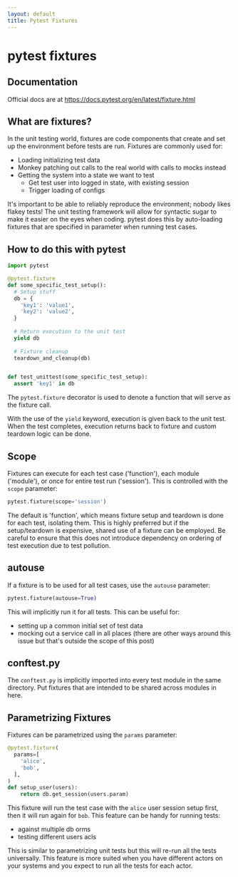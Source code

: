 ```yaml
---
layout: default
title: Pytest Fixtures
---
```

# pytest fixtures
## Documentation
Official docs are at https://docs.pytest.org/en/latest/fixture.html

## What are fixtures?
In the unit testing world, fixtures are code components that create and set up the environment before tests are run. 
Fixtures are commonly used for:
* Loading initializing test data
* Monkey patching out calls to the real world with calls to mocks instead
* Getting the system into a state we want to test
  * Get test user into logged in state, with existing session
  * Trigger loading of configs
  
It's important to be able to reliably reproduce the environment; nobody likes flakey tests!
The unit testing framework will allow for syntactic sugar to make it easier on the eyes when coding.
pytest does this by auto-loading fixtures that are specified in parameter when running test cases.

## How to do this with pytest
```python
import pytest

@pytest.fixture
def some_specific_test_setup():
  # Setup stuff
  db = {
    'key1': 'value1',
    'key2': 'value2',
  }
  
  # Return execution to the unit test
  yield db
  
  # Fixture cleanup
  teardown_and_cleanup(db)


def test_unittest(some_specific_test_setup):
  assert 'key1' in db
```
The `pytest.fixture` decorator is used to denote a function that will serve as the fixture call.

With the use of the `yield` keyword, execution is given back to the unit test.
When the test completes, execution returns back to fixture and custom teardown logic can be done.

## Scope
Fixtures can execute for each test case ('function'), each module ('module'), or once for entire test run ('session').
This is controlled with the `scope` parameter:
```python
pytest.fixture(scope='session')
```
The default is 'function', which means fixture setup and teardown is done for each test, isolating them.
This is highly preferred but if the setup/teardown is expensive, shared use of a fixture can be employed.
Be careful to ensure that this does not introduce dependency on ordering of test execution due to test pollution.

## autouse
If a fixture is to be used for all test cases, use the `autouse` parameter:
```python
pytest.fixture(autouse=True)
```
This will implicitly run it for all tests. This can be useful for:
* setting up a common initial set of test data
* mocking out a service call in all places (there are other ways around this issue but that's outside the scope of this post)

## conftest.py
The `conftest.py` is implicitly imported into every test module in the same directory. Put fixtures that are intended to be shared across modules in here.

## Parametrizing Fixtures
Fixtures can be parametrized using the `params` parameter:
```python
@pytest.fixture(
  params=[
    'alice',
    'bob',
  ],
)
def setup_user(users):
    return db.get_session(users.param)
```
This fixture will run the test case with the `alice` user session setup first, then it will run again for `bob`.
This feature can be handy for running tests:
* against multiple db orms
* testing different users acls

This is similar to parametrizing unit tests but this will re-run all the tests universally.
This feature is more suited when you have different actors on your systems and you expect to run all the tests for each actor.
